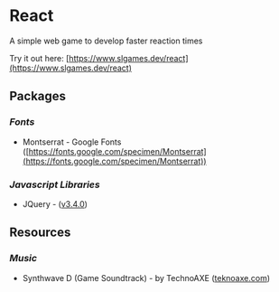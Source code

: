 # React
A simple web game to develop faster reaction times

Try it out here: [https://www.slgames.dev/react](https://www.slgames.dev/react)

## Packages

### *Fonts*
- Montserrat - Google Fonts ([https://fonts.google.com/specimen/Montserrat](https://fonts.google.com/specimen/Montserrat))

### *Javascript Libraries*
- JQuery - ([v3.4.0](https://code.jquery.com/jquery-3.4.0.min.js))

## Resources

### *Music*
- Synthwave D (Game Soundtrack) - by TechnoAXE ([teknoaxe.com](http://teknoaxe.com/))
